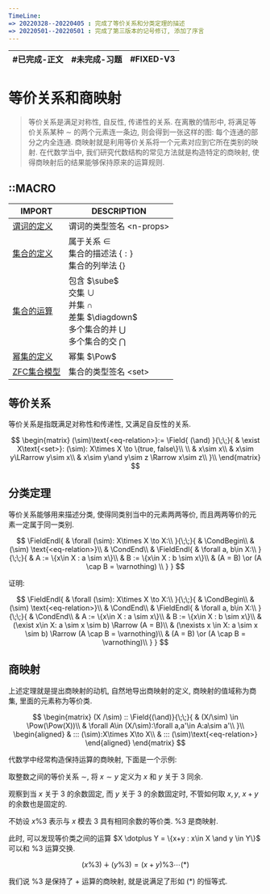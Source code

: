 ```yaml
---
TimeLine: 
=> 20220328--20220405 : 完成了等价关系和分类定理的描述
=> 20220501--20220501 : 完成了第三版本的记号修订, 添加了序言
---
```


| #已完成-正文 | #未完成-习题 | #FIXED-V3 | 
| ------------ | ------------ | ------- |

# 等价关系和商映射

> 等价关系是满足对称性, 自反性, 传递性的关系. 
> 在离散的情形中, 将满足等价关系某种 $\sim$ 的两个元素连一条边, 则会得到一张这样的图: 每个连通的部分之内全连通. 
> 商映射就是利用等价关系将一个元素对应到它所在类别的映射. 
> 在代数学当中, 我们研究代数结构的常见方法就是构造特定的商映射, 使得商映射后的结果能够保持原来的运算规则. 

## ::MACRO

| IMPORT                                   | DESCRIPTION                       |
| ---------------------------------------- | --------------------------------- |
| [谓词的定义](逻辑-量词和谓词#谓词的定义) | 谓词的类型签名 $\text{<n-props>}$ |
| [集合的定义](模型-ZFC公理系统#集合%20属于谓词)           | 属于关系 $\in$ <br /> 集合的描述法 $\{:\}$ <br /> 集合的列举法 $\{\}$                                                                  |
| [集合的运算](模型-ZFC公理系统#集合的运算)           | 包含 $\sube$ <br /> 交集 $\cup$ <br /> 并集 $\cap$ <br /> 差集 $\diagdown$ <br /> 多个集合的并 $\bigcup$ <br /> 多个集合的交 $\bigcap$ |
| [幂集的定义](模型-ZFC公理系统#幂集的定义)           | 幂集 $\Pow$                                                                                                                       |
| [ZFC集合模型](模型-ZFC公理系统#ZFC集合模型)         | 集合的类型签名 $\text{<set>}$                                                                                                          |


## 等价关系

等价关系是指既满足对称性和传递性, 又满足自反性的关系. 

$$
\begin{matrix}
(\sim)\text{<eq-relation>}:=
\Field{
    (\and)
}{\;\;}{
    & \exist X\text{<set>}: (\sim): X\times X \to \{true, false\}\\
    \\
    & x\sim x\\
    & x\sim y\LRarrow y\sim x\\
    & x\sim y\and y\sim z \Rarrow x\sim z\\
}\\
\end{matrix}
$$

## 分类定理

等价关系能够用来描述分类, 使得同类别当中的元素两两等价, 而且两两等价的元素一定属于同一类别. 

$$
\FieldEndl{
    & \forall (\sim): X\times X \to X:\\
}{\;\;}{
    & \CondBegin\\
    & (\sim) \text{<eq-relation>}\\
    & \CondEnd\\
    & \FieldEndl{
        & \forall a, b\in X:\\
    }{\;\;}{
        & A := \{x\in X : a \sim x\}\\
        & B := \{x\in X : b \sim x\}\\
        & (A = B) \or (A \cap B = \varnothing) \\
    }
}
$$

证明: 

$$
\FieldEndl{
    & \forall (\sim): X\times X \to X:\\
}{\;\;}{
    & \CondBegin\\
    & (\sim) \text{<eq-relation>}\\
    & \CondEnd\\
    & \FieldEndl{
        & \forall a, b\in X:\\
    }{\;\;}{
        & \CondEnd\\
        & A := \{x\in X : a \sim x\}\\
        & B := \{x\in X : b \sim x\}\\
        & (\exist x\in X: a \sim x \sim b) \Rarrow (A = B)\\
        & (\nexists x \in X: a \sim x \sim b) \Rarrow (A \cap B = \varnothing)\\
        & (A = B) \or (A \cap B = \varnothing)\\
    }
}
$$


## 商映射

上述定理就是提出商映射的动机, 自然地导出商映射的定义, 商映射的值域称为商集, 里面的元素称为等价类. 

$$
\begin{matrix}
(X /\sim) :: 
\Field{(\and)}{\;\;}{
    & (X/\sim) \in \Pow(\Pow(X))\\
    & \forall A\in (X/\sim):\forall a,a'\in A:a\sim a'\\
}\\
\begin{aligned}
    & ::: (\sim):X\times X\to X\\
    & ::: (\sim)\text{<eq-relation>}
\end{aligned}
\end{matrix}
$$

代数学中经常构造保持运算的商映射, 下面是一个示例: 

取整数之间的等价关系 $\sim$, 将 $x \sim y$ 定义为 $x$ 和 $y$ 关于 $3$ 同余. 

观察到当 $x$ 关于 $3$ 的余数固定, 而 $y$ 关于 $3$ 的余数固定时, 不管如何取 $x, y$, $x + y$ 的余数也是固定的. 

不妨设 $x\% 3$ 表示与 $x$ 模去 $3$ 具有相同余数的等价类. $\%3$ 是商映射. 

此时, 可以发现等价类之间的运算 $X \dotplus Y = \{x+y : x\in X \and y \in Y\}$ 可以和 $\%3$ 运算交换. 

$$
(x\% 3) \dotplus (y\% 3) = (x + y)\% 3 \cdots (*)
$$

我们说 $\% 3$ 是保持了 $+$ 运算的商映射, 就是说满足了形如 $(*)$ 的恒等式. 

